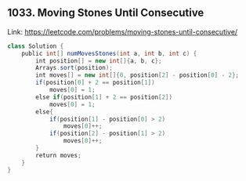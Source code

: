 ## 1033. Moving Stones Until Consecutive
Link: https://leetcode.com/problems/moving-stones-until-consecutive/

```java
class Solution {
    public int[] numMovesStones(int a, int b, int c) {
        int position[] = new int[]{a, b, c};
        Arrays.sort(position);
        int moves[] = new int[]{0, position[2] - position[0] - 2};
        if(position[0] + 2 == position[1])
            moves[0] = 1;
        else if(position[1] + 2 == position[2])
            moves[0] = 1;
        else{
            if(position[1] - position[0] > 2)
                moves[0]++;
            if(position[2] - position[1] > 2)
                moves[0]++;
        }
        return moves;
    }
}
```

